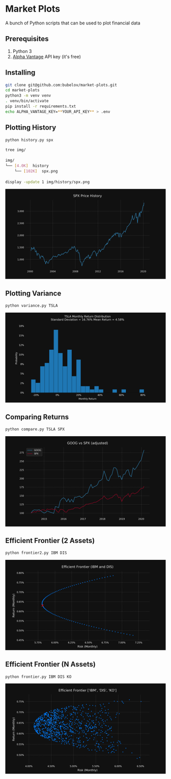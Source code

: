 # Market Plots

A bunch of Python scripts that can be used to plot financial data

## Prerequisites

1. Python 3
2. [Alpha Vantage](https://www.alphavantage.co/) API key (it's free)

## Installing

```bash
git clone git@github.com:bubelov/market-plots.git
cd market-plots
python3 -m venv venv
. venv/bin/activate
pip install -r requirements.txt
echo ALPHA_VANTAGE_KEY=**YOUR_API_KEY** > .env
```

## Plotting History

```bash
python history.py spx
```

```bash
tree img/

img/
└── [4.0K]  history
    └── [102K]  spx.png

display -update 1 img/history/spx.png
```

![History](/example-images/history.png)

## Plotting Variance

```bash
python variance.py TSLA
```

![Variance](/example-images/variance.png)

## Comparing Returns

```bash
python compare.py TSLA SPX
```

![Comparing Returns](/example-images/compare.png)

## Efficient Frontier (2 Assets)

```bash
python frontier2.py IBM DIS
```

![Efficient Frontier (IBM, DIS)](/example-images/frontier2.png)

## Efficient Frontier (N Assets)

```bash
python frontier.py IBM DIS KO
```
![Efficient Frontier (IBM, DIS, KO)](/example-images/frontier.png)
